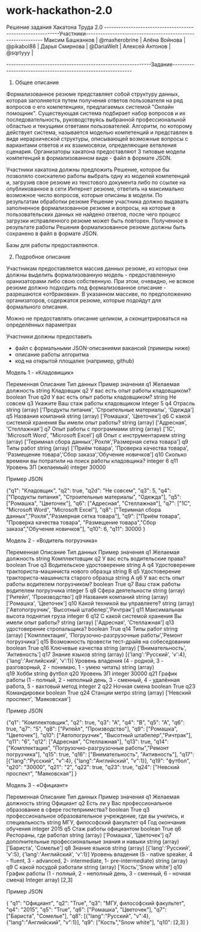 # work-hackathon-2.0
Решение задания Хакатона Труда 2.0
-----------------------------------------------------------Участники------------------------------------------------------------
Максим Башканков | @maxherobrine |
Алёна Войнова    | @pikabol88    |
Дарья Смирнова   | @DariaWelt    |
Алексей Антонов  | @sqrtyyy      |

------------------------------------------------------------Задание-------------------------------------------------------------
1. Общее описание

Формализованное резюме представляет собой структуру данных, которая заполняется путем получения ответов пользователя на ряд вопросов о его компетенциях, предлагаемых системой "Онлайн помощник". Существующая система подбирает набор вопросов и их последовательность, руководствуясь выбранной профессиональной областью и текущими ответами пользователей. Алгоритм, по которому действует система, называется моделью компетенций и представлен в виде иерархической структуры, описывающей возможные вопросы с вариантами ответов и их взаимосвязи, определяющие ветвления сценария. Организаторы хакатона предоставляют 3 типовые модели компетенций в формализованном виде - файл в формате JSON. 

Участники хакатона должны предложить Решение, которое бы позволяло соискателю работы выбрать одну из моделей компетенций и, загрузив свое резюме из текстового документа либо по ссылке на опубликованное в сети Интернет резюме, ответить на максимально возможное число вопросов, которые описаны в модели. По результатам обработки резюме Решение участника должно выдавать заполненное формализованное резюме и вопросы, на которые в пользовательских данных не найдено ответов, после чего процесс загрузки исправленного резюме может быть повторен. Полученное в результате работы Решения формализованное резюме должны быть сохранено в файл в формате JSON. 

Базы для работы предоставляются.

2. Подробное описание

Участникам предоставляется массив данных резюме, из которых они должны выделить формализованную модель - предоставленную оранизаторами либо свою собственную.
При этом, очевидно, не всякое резюме должно подходить под формализованное описание - разрешаются «отбраковки». В указанном массиве, по предположению организаторов, содержатся резюме, которые подойдут для формального описания.

Можно не предоставлять описание целиком, а сконцетрироваться на определённых параметрах

Участники должны предоставить 
- файл с формальными JSON-описаниями вакансий (примеры ниже)
- описание работы алгоритма
- код на открытой площалке (например, github)


Модель 1 - «Кладовищик»

Переменная	Описание	Тип данных	Пример значения
q1	Желаемая должность	string	Кладовщик
q2	У вас есть опыт работы кладовщиком?	boolean	True
q2d	У вас есть опыт работы кладовщиком?	string	Не совсем
q3	Укажите Ваш стаж работы кладовщиком	integer	5
q4	Отрасль	string (array)	['Продукты питания', 'Строительные материалы', 'Одежда']
q5	Названия компаний	string (array)	['Ромашка', 'Цветочек']
q6	С какой системой хранения Вы имели опыт работы?	string (array)	['Адресная', 'Стеллажная']
q7	Опыт работы с программами	string (array)	['1C', 'Microsoft Word', "Microsoft Excel']
q8	Опыт с инструментарием	string (array)	['Теримнал сбора данных','Рохля','Размерная сетка товара']
q9	Типы работ	string (array)	['Приём товара', 'Проверка качества товара', 'Размещение товара','Сбор заказа','Обучение новичков']
q10	Сколько времени вы потратили на поиск работы кладовщика?	integer	6
q11	Уровень ЗП (желаемый)	integer	30000

Пример JSON

{"q1": "Кладовщик",
"q2": true,
"q2d": "Не совсем",
"q3": 5,
"q4": ["Продукты питания", "Строительные материалы", "Одежда"],
"q5": ["Ромашка", "Цветочек"],
"q6": ["Адресная", "Стеллажная"],
"q7": ["1C", "Microsoft Word", "Microsoft Excel"],
"q8": ["Теримнал сбора данных","Рохля","Размерная сетка товара"],
"q9": ["Приём товара", "Проверка качества товара", "Размещение товара","Сбор заказа","Обучение новичков"],
"q10": 6,
"q11": 30000
}
 
 
Модель 2 - «Водитель погрузчика»

Переменная	Описание	Тип данных	Пример значения
q1	Желаемая должность	string	Комплектовщик
q2	У вас есть водительские права?	boolean	True
q3	Водительское удостоверение	string	A
q4	Удостоверение тракториста-машиниста нового образца	string	B
q5	Удостоверение тракториста-машиниста старого образца	string	A
q6	У вас есть опыт работы водителем погрузчиком?	boolean	True
q7	Ваш стаж работы водителем погрузчика	integer	5
q8	Сфера деятельности	string (array)	['Ритейл', 'Производство']
q9	Названия компаний	string (array)	['Ромашка', 'Цветочек']
q10	Какой техникой вы управляете?	string (array)	['Автопогрузчик', 'Высотный штабелер','Ричтрак']
q11	Максимальная высота поднятия груза	integer	6
q12	С какой системой хранения Вы имели опыт работы?	string (array)	['Адресная', 'Стеллажная']
q13	удостоверение стропальщика?	boolean	True
q14	Типы работ	string (array)	['Комплектация', 'Погрузочно-разгрузочные работы','Ремонт погрузчика']
q15	Возможность провести тест-драйв на собеседовании	boolean	True
q16	Ключевые качества	string (array)	['Внимательность', 'Активность']
q17	Знание языков	string (array)	[{'lang':'Русский', 'v':4},  {'lang':'Английский', 'v':1}]
	Уровень владения (4 - родной, 3 - разговорный, 2 - понимаю, 1 - умею читать)	string (array)	
q19	Хобби	string	футбол
q20	Уровень ЗП	integer	30000
q21	График работы (1 - полный, 2 - неполный день, 3 - сменный, 4 - удалённая работа, 5 - вахтовый метод	integer	2
q22	Ночная смена	boolean	True
q23	Командировки	boolean	True
q24	Станции метро	string (array)	['Невский проспект', 'Маяковская']

Пример JSON

{"q1": "Комплектовщик",
"q2": true,
"q3": "A",
"q4": "B",
"q5": "A",
"q6": true,
"q7": "5",
"q8": ["Ритейл", "Производство"],
"q9": ["Ромашка", "Цветочек"],
"q10": ["Автопогрузчик", "Высотный штабелер","Ричтрак"],
"q11": "6",
"q12": ["Адресная", "Стеллажная"],
"q13": true,
"q14": ["Комплектация", "Погрузочно-разгрузочные работы","Ремонт погрузчика"],
"q15": true,
"q16": ["Внимательность", "Активность"],
"q17": [{"lang":"Русский", "v":4},  {"lang":"Английский", "v":1}],
"q19": "футбол",
"q20": "30000",
"q21": "2",
"q22": true,
"q23": true,
"q24": ["Невский проспект", "Маяковская"]
}


Модель 3 - «Официант»

Переменная	Описание	Тип данных	Пример значения
q1	Желаемая должность	string	Официант
q2	Есть ли у Вас профессиональное образование в сфере гостеприимства?	boolean	True
q3	профессиональное образовательное учреждение, где вы учились, и специальность	string	МГУ, философский факультет
q4	Год окончания обучения	integer	2015
q5	Стаж работы официантом	boolean	True
q6	Рестораны, где работал	string (array)	['Ромашка', 'Цветочек']
q7	дополнительные профессиональные знания и навыки	string (array)	['Бариста', 'Сомелье']
q8	Знание языков	string (array)	[{'lang':'Русский', 'v':5},  {'lang':'Английский', 'v':1}]
	Уровень владения (5 - native speaker, 4 - fluent, 3 - advanced,  2- intermediate, 1- pre-intermediate)	string (array)	
q9	C какой посудой работали	string (array)	['Кость','Snow white']
q10	График работы (1 - полный, 2 - неполный день, 3 - сменный, 6 - ночная смена)	Integer array)	[2,3]

Пример JSON

{
"q1": "Официант",
"q2": "True",
"q3": "МГУ, философский факультет",
"q4": "2015",
"q5": "True",
"q6": ["Ромашка", "Цветочек"],
"q7": ["Бариста", "Сомелье"],
"q8": [{"lang":"Русский", "v":4}, {"lang":"Английский", "v":1}],
"q9": ["Кость","Snow white"],
"q10": [2,3]
}
